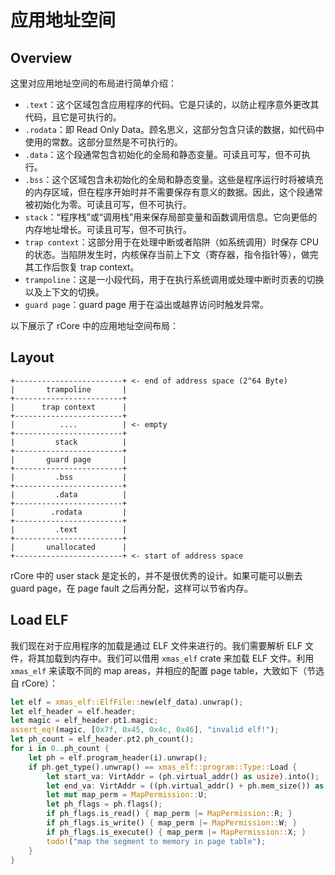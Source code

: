 # 应用地址空间

## Overview

这里对应用地址空间的布局进行简单介绍：

- `.text`：这个区域包含应用程序的代码。它是只读的，以防止程序意外更改其代码，且它是可执行的。
- `.rodata`：即 Read Only Data。顾名思义，这部分包含只读的数据，如代码中使用的常数。这部分显然是不可执行的。
- `.data`：这个段通常包含初始化的全局和静态变量。可读且可写，但不可执行。
- `.bss`：这个区域包含未初始化的全局和静态变量。这些是程序运行时将被填充的内存区域，但在程序开始时并不需要保存有意义的数据。因此，这个段通常被初始化为零。可读且可写，但不可执行。
- `stack`：“程序栈”或“调用栈”用来保存局部变量和函数调用信息。它向更低的内存地址增长。可读且可写，但不可执行。
- `trap context`：这部分用于在处理中断或者陷阱（如系统调用）时保存 CPU 的状态。当陷阱发生时，内核保存当前上下文（寄存器，指令指针等），做完其工作后恢复 trap context。
- `trampoline`：这是一小段代码，用于在执行系统调用或处理中断时页表的切换以及上下文的切换。
- `guard page`：guard page 用于在溢出或越界访问时触发异常。

以下展示了 rCore 中的应用地址空间布局：

## Layout

```plain
+------------------------+ <- end of address space (2^64 Byte)
|       trampoline       | 
+------------------------+
|      trap context      | 
+------------------------+
|          ....          | <- empty
+------------------------+ 
|         stack          |
+------------------------+
|       guard page       |
+------------------------+
|         .bss           |
+------------------------+
|         .data          |
+------------------------+
|        .rodata         |
+------------------------+
|         .text          |
+------------------------+
|       unallocated      |
+------------------------+ <- start of address space
```

rCore 中的 user stack 是定长的，并不是很优秀的设计。如果可能可以删去 guard page，在 page fault 之后再分配，这样可以节省内存。

## Load ELF

我们现在对于应用程序的加载是通过 ELF 文件来进行的。我们需要解析 ELF 文件，将其加载到内存中。我们可以借用 `xmas_elf` crate 来加载 ELF 文件。利用 `xmas_elf` 来读取不同的 map areas，并相应的配置 page table，大致如下（节选自 rCore）：

```rust
let elf = xmas_elf::ElfFile::new(elf_data).unwrap();
let elf_header = elf.header;
let magic = elf_header.pt1.magic;
assert_eq!(magic, [0x7f, 0x45, 0x4c, 0x46], "invalid elf!");
let ph_count = elf_header.pt2.ph_count();
for i in 0..ph_count {
    let ph = elf.program_header(i).unwrap();
    if ph.get_type().unwrap() == xmas_elf::program::Type::Load {
        let start_va: VirtAddr = (ph.virtual_addr() as usize).into();
        let end_va: VirtAddr = ((ph.virtual_addr() + ph.mem_size()) as usize).into();
        let mut map_perm = MapPermission::U;
        let ph_flags = ph.flags();
        if ph_flags.is_read() { map_perm |= MapPermission::R; }
        if ph_flags.is_write() { map_perm |= MapPermission::W; }
        if ph_flags.is_execute() { map_perm |= MapPermission::X; }
        todo!("map the segment to memory in page table");
    }
}
```
